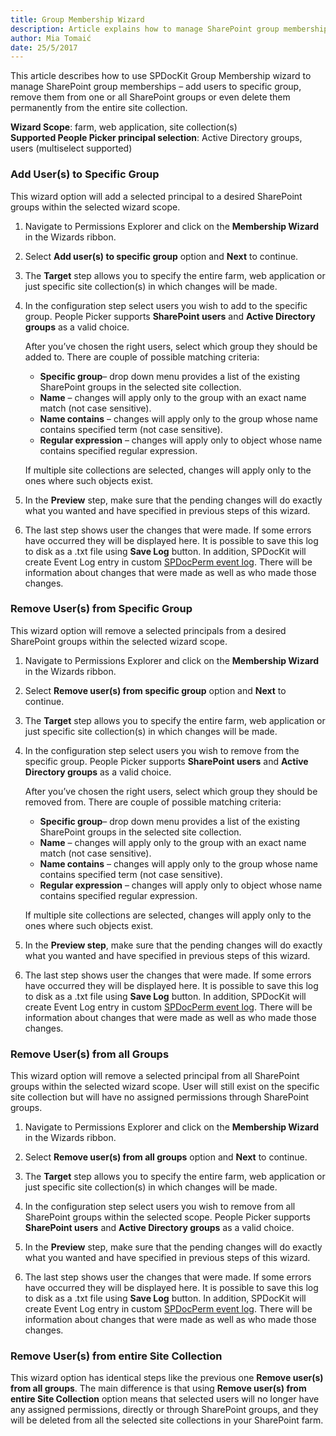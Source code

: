 ```yaml
---
title: Group Membership Wizard
description: Article explains how to manage SharePoint group memberships
author: Mia Tomaić
date: 25/5/2017
---
```


This article describes how to use SPDocKit Group Membership wizard to manage SharePoint group memberships – add users to specific group, remove them from one or all SharePoint groups or even delete them permanently from the entire site collection.

**Wizard Scope**: farm, web application, site collection(s)  
**Supported People Picker principal selection**: Active Directory groups, users (multiselect supported)

### Add User(s) to Specific Group
This wizard option will add a selected principal to a desired SharePoint groups within the selected wizard scope.
1. Navigate to Permissions Explorer and click on the **Membership Wizard** in the Wizards ribbon. 

2. Select **Add user(s) to specific group** option and **Next** to continue.

3. The **Target** step allows you to specify the entire farm, web application  or just specific site collection(s) in which changes will be made.

4. In the configuration step select users you wish to add to the specific group. People Picker supports **SharePoint users** and **Active Directory groups** as a valid choice.

    After you’ve chosen the right users, select which group they should be added to. There are couple of possible matching criteria:

    * **Specific group**– drop down menu provides a list of the existing SharePoint groups in the selected site collection.
    * **Name** – changes will apply only to the group with an exact name match (not case sensitive).
    * **Name contains** – changes will apply only to the group whose name contains specified term (not case sensitive).
    * **Regular expression** – changes will apply only to object whose name contains specified regular expression.

    If multiple site collections are selected, changes will apply only to the ones where such objects exist.

5. In the **Preview** step, make sure that the pending changes will do exactly what you wanted and have specified in previous steps of this wizard.

6. The last step shows user the changes that were made. If some errors have occurred they will be displayed here. It is possible to save this log to disk as a .txt file using **Save Log** button. In addition, SPDocKit will create Event Log entry in custom [SPDocPerm event log](#internal/manage-sharepoint-permissions/spdockit-permission-management-event-log). There will be information about changes that were made as well as who made those changes.

### Remove User(s) from Specific Group

This wizard option will remove a selected principals from a desired SharePoint groups within the selected wizard scope.

1. Navigate to Permissions Explorer and click on the **Membership Wizard** in the Wizards ribbon.

2. Select **Remove user(s) from specific group** option and **Next** to continue.

3. The **Target** step allows you to specify the entire farm, web application or just specific site collection(s) in which changes will be made.

4.  In the configuration step select users you wish to remove from the specific group. People Picker supports **SharePoint users** and **Active Directory groups** as a valid choice.

    After you’ve chosen the right users, select which group they should be removed from. There are couple of possible matching criteria:

    * **Specific group**– drop down menu provides a list of the existing SharePoint groups in the selected site collection.
    * **Name** – changes will apply only to the group with an exact name match (not case sensitive).
    * **Name contains** – changes will apply only to the group whose name contains specified term (not case sensitive).
    * **Regular expression** – changes will apply only to object whose name contains specified regular expression.

    If multiple site collections are selected, changes will apply only to the ones where such objects exist.

5. In the **Preview step**, make sure that the pending changes will do exactly what you wanted and have specified in previous steps of this wizard.

6. The last step shows user the changes that were made. If some errors have occurred they will be displayed here. It is possible to save this log to disk as a .txt file using **Save Log** button. In addition, SPDocKit will create Event Log entry in custom [SPDocPerm event log](#internal/manage-sharepoint-permissions/spdockit-permission-management-event-log). There will be information about changes that were made as well as who made those changes.

### Remove User(s) from all Groups
This wizard option will remove a selected principal from all SharePoint groups within the selected wizard scope. User will still exist on the specific site collection but will have no assigned permissions through SharePoint groups.
1.  Navigate to Permissions Explorer and click on the **Membership Wizard** in the Wizards ribbon.

2.  Select **Remove user(s) from all groups** option and **Next** to continue.

3. The **Target** step allows you to specify the entire farm, web application or just specific site collection(s) in which changes will be made.

4.  In the configuration step select users you wish to remove from all SharePoint groups within the selected scope. People Picker supports **SharePoint users** and **Active Directory groups** as a valid choice.

5. In the **Preview** step, make sure that the pending changes will do exactly what you wanted and have specified in previous steps of this wizard.

6.  The last step shows user the changes that were made. If some errors have occurred they will be displayed here. It is possible to save this log to disk as a .txt file using **Save Log** button. In addition, SPDocKit will create Event Log entry in custom [SPDocPerm event log](#internal/manage-sharepoint-permissions/spdockit-permission-management-event-log). There will be information about changes that were made as well as who made those changes.

### Remove User(s) from entire Site Collection
This wizard option has identical steps like the previous one **Remove user(s) from all groups**. The main difference is that using **Remove user(s) from entire Site Collection** option means that selected users will no longer have any assigned permissions, directly or through SharePoint groups, and they will be deleted from all the selected site collections in your SharePoint farm.